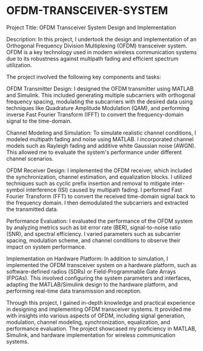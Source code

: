 # OFDM-TRANSCEIVER-SYSTEM
Project Title: OFDM Transceiver System Design and Implementation

Description:
In this project, I undertook the design and implementation of an Orthogonal Frequency Division Multiplexing (OFDM) transceiver system. OFDM is a key technology used in modern wireless communication systems due to its robustness against multipath fading and efficient spectrum utilization.

The project involved the following key components and tasks:

OFDM Transmitter Design:
I designed the OFDM transmitter using MATLAB and Simulink. This included generating multiple subcarriers with orthogonal frequency spacing, modulating the subcarriers with the desired data using techniques like Quadrature Amplitude Modulation (QAM), and performing inverse Fast Fourier Transform (IFFT) to convert the frequency-domain signal to the time-domain.

Channel Modeling and Simulation:
To simulate realistic channel conditions, I modeled multipath fading and noise using MATLAB. I incorporated channel models such as Rayleigh fading and additive white Gaussian noise (AWGN). This allowed me to evaluate the system's performance under different channel scenarios.

OFDM Receiver Design:
I implemented the OFDM receiver, which included the synchronization, channel estimation, and equalization blocks. I utilized techniques such as cyclic prefix insertion and removal to mitigate inter-symbol interference (ISI) caused by multipath fading. I performed Fast Fourier Transform (FFT) to convert the received time-domain signal back to the frequency domain. I then demodulated the subcarriers and extracted the transmitted data.

Performance Evaluation:
I evaluated the performance of the OFDM system by analyzing metrics such as bit error rate (BER), signal-to-noise ratio (SNR), and spectral efficiency. I varied parameters such as subcarrier spacing, modulation scheme, and channel conditions to observe their impact on system performance.

Implementation on Hardware Platform:
In addition to simulation, I implemented the OFDM transceiver system on a hardware platform, such as software-defined radios (SDRs) or Field-Programmable Gate Arrays (FPGAs). This involved configuring the system parameters and interfaces, adapting the MATLAB/Simulink design to the hardware platform, and performing real-time data transmission and reception.

Through this project, I gained in-depth knowledge and practical experience in designing and implementing OFDM transceiver systems. It provided me with insights into various aspects of OFDM, including signal generation, modulation, channel modeling, synchronization, equalization, and performance evaluation. The project showcased my proficiency in MATLAB, Simulink, and hardware implementation for wireless communication systems.
